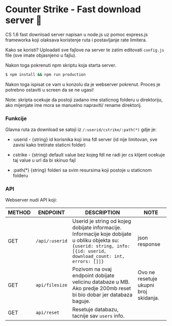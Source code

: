 # Counter Strike - Fast download server  :open_file_folder:


CS 1.6 fast download server napisan u node.js uz pomoc express.js frameworka koji olaksava koristenje ruta i postavljanje rate limitera.


Kako se koristi?
Uploadati sve fajlove na server te zatim editovati `config.js` file (sve imate objasnjeno u fajlu).

Nakon toga pokrenuti npm skriptu koja starta server.

```sh
$ npm install && npm run production
```

Nakon toga ispisat ce vam u konzolu da je webserver pokrenut. Proces je potrebno ostaviti u screen da se ne ugasi!

Note: skripta ocekuje da postoji zadano ime staticnog folderu u direktoriju, ako mijenjate ime mora se manuelno napraviti/ rename direktorij.


### Funkcije

Glavna ruta za download se satoji iz `/:userid/cstrike/:path(*)` gdje je:

* :userid - {string} id korisnika koji ima fdl server (id nije limitovan, sve zavisi kako tretirate staticni folder)

* cstrike - {string} default value bez kojeg fdl ne radi jer cs klijent ocekuje taj value u url da bi skinuo fajl

* :path(*) {string} folderi sa svim resursima koji postoje u staticnom folderu

### API 

Webserver nudi API koji:

| METHOD | ENDPOINT       | DESCRIPTION                                                                                                                                                                | NOTE                                  |
|--------|----------------|----------------------------------------------------------------------------------------------------------------------------------------------------------------------------|---------------------------------------|
| GET    | `/api/:userid` | Userid je string od kojeg dobijate informacije. Informacije koje dobijate u obliku objekta su: ` {userid: string, info: [{id: userid, download_count: int, errors: []]} `  | json response                         |
| GET    | `api/filesize` | Pozivom na ovaj endpoint dobijate velicinu databaze u MB. Ako predje 200mb reset bi bio dobar jer databaza baguje.                                                         | Ovo ne resetuje ukupni broj skidanja. |
| GET    | `api/reset`    | Resetuje databazu, tacnije sav `users` info.                                                                                                                               |               